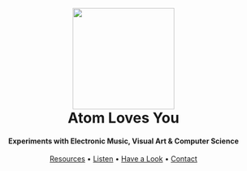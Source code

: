 <h1 align="center">
  <br>
  <a href="http://www.amitmerchant.com/electron-markdownify"><img src="https://assets.codepen.io/6566924/AdobeStock_510115847.png" alt="" width="200"></a>
  <br>
Atom Loves You
  <br>
</h1>

<h4 align="center">Experiments with Electronic Music, Visual Art & Computer Science<br></h4>

<p align="center">
  <a href="#">Resources</a> •
  <a href="https://atom-loves-you.github.io/play-new-track/" target="_blank">Listen</a> •
  <a href="https://atom-loves-you.github.io/aly-main/" target="_blank">Have a Look</a> •
  <a href="#">Contact</a>
</p>
